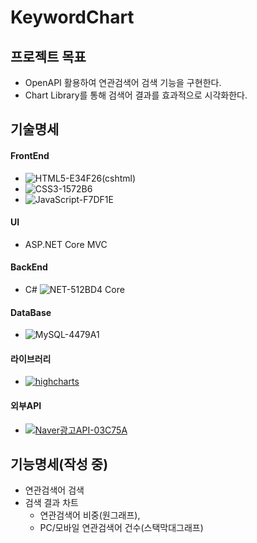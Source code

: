 # KeywordChart
## 프로젝트 목표
 * OpenAPI 활용하여 연관검색어 검색 기능을 구현한다.
 * Chart Library를 통해 검색어 결과를 효과적으로 시각화한다. 

## 기술명세
#### FrontEnd
  *  ![HTML5-E34F26](https://user-images.githubusercontent.com/58022014/172148937-578d0786-0778-4db2-81db-568b724a192b.svg)(cshtml)
  *  ![CSS3-1572B6](https://user-images.githubusercontent.com/58022014/172148850-e522015b-d8e9-4345-8583-0125c15938dd.svg)
  *  ![JavaScript-F7DF1E](https://user-images.githubusercontent.com/58022014/172148954-06609d0a-5d96-4519-89e2-d70f9abed91b.svg)
#### UI 
  * ASP.NET Core MVC
#### BackEnd
  * C# ![NET-512BD4](https://user-images.githubusercontent.com/58022014/172149039-2efb413f-a3ff-44f3-bc0f-fd66e7284561.svg) Core
####  DataBase
  *  ![MySQL-4479A1](https://user-images.githubusercontent.com/58022014/172148993-3a9cfa64-65fd-499c-ae5f-783ab58e029c.svg)

#### 라이브러리
  * [![highcharts](https://user-images.githubusercontent.com/58022014/172142754-a335b3e3-f87f-459c-93ba-4c1c3f47b1da.svg)](https://www.highcharts.com/)
#### 외부API
  * [![Naver광고API-03C75A](https://user-images.githubusercontent.com/58022014/172149017-1007bf49-7d58-4cc5-9788-0e785f94aed5.svg)
](https://manage.searchad.naver.com/)

## 기능명세(작성 중)
* 연관검색어 검색 
* 검색 결과 차트
  * 연관검색어 비중(원그래프), 
  * PC/모바일 연관검색어 건수(스택막대그래프)
